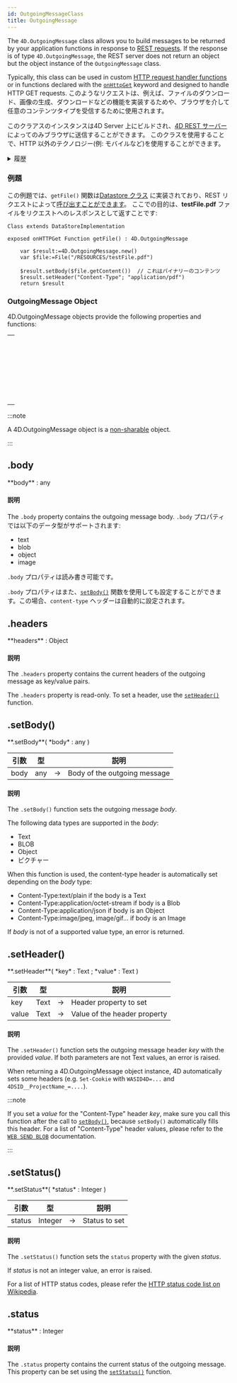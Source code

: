 ```yaml
---
id: OutgoingMessageClass
title: OutgoingMessage
---
```


The `4D.OutgoingMessage` class allows you to build messages to be returned by your application functions in response to [REST requests](../REST/REST_requests.md). If the response is of type `4D.OutgoingMessage`, the REST server does not return an object but the object instance of the `OutgoingMessage` class.

Typically, this class can be used in custom [HTTP request handler functions](../WebServer/http-request-handler.md#function-configuration) or in functions declared with the [`onHttpGet`](../ORDA/ordaClasses.md#onhttpget-keyword) keyword and designed to handle HTTP GET requests. このようなリクエストは、例えば、ファイルのダウンロード、画像の生成、ダウンロードなどの機能を実装するためや、ブラウザを介して任意のコンテンツタイプを受信するために使用されます。

このクラアスのインスタンスは4D Server 上にビルドされ、[4D REST サーバー](../REST/gettingStarted.md) によってのみブラウザに送信することができます。 このクラスを使用することで、HTTP 以外のテクノロジー(例: モバイルなど)を使用することができます。

<details><summary>履歴</summary>

| リリース  | 内容     |
| ----- | ------ |
| 20 R7 | クラスを追加 |

</details>

### 例題

この例題では、`getFile()` 関数は[Datastore クラス](../ORDA/ordaClasses.md#datastore-class) に実装されており、REST リクエストによって[呼び出すことができます](../ORDA/ordaClasses.md#onhttpget-keyword)。 ここでの目的は、**testFile.pdf** ファイルをリクエストへのレスポンスとして返すことです:

```4d
Class extends DataStoreImplementation

exposed onHTTPGet Function getFile() : 4D.OutgoingMessage
	
	var $result:=4D.OutgoingMessage.new()
	var $file:=File("/RESOURCES/testFile.pdf")
	
	$result.setBody($file.getContent())  // これはバイナリーのコンテンツ
	$result.setHeader("Content-Type"; "application/pdf")
	return $result
```

### OutgoingMessage Object

4D.OutgoingMessage objects provide the following properties and functions:

|                                                                                                                                        |
| -------------------------------------------------------------------------------------------------------------------------------------- |
| [<!-- INCLUDE #OutgoingMessageClass.body.Syntax -->](#body)<br/><!-- INCLUDE #OutgoingMessageClass.body.Summary -->                    |
| [<!-- INCLUDE #OutgoingMessageClass.headers.Syntax -->](#headers)<br/><!-- INCLUDE #OutgoingMessageClass.headers.Summary -->           |
| [<!-- INCLUDE #OutgoingMessageClass.setBody().Syntax -->](#setbody)<br/><!-- INCLUDE #OutgoingMessageClass.setBody().Summary -->       |
| [<!-- INCLUDE #OutgoingMessageClass.setHeader().Syntax -->](#setheader)<br/><!-- INCLUDE #OutgoingMessageClass.setHeader().Summary --> |
| [<!-- INCLUDE #OutgoingMessageClass.setStatus().Syntax -->](#setstatus)<br/><!-- INCLUDE #OutgoingMessageClass.setStatus().Summary --> |
| [<!-- INCLUDE #OutgoingMessageClass.status.Syntax -->](#status)<br/><!-- INCLUDE #OutgoingMessageClass.status.Summary -->              |

:::note

A 4D.OutgoingMessage object is a [non-sharable](../Concepts/shared.md) object.

:::

<!-- REF #OutgoingMessageClass.body.Desc -->

## .body

<!-- REF #OutgoingMessageClass.body.Syntax -->**body** : any<!-- END REF -->

#### 説明

The `.body` property contains <!-- REF #OutgoingMessageClass.body.Summary -->the outgoing message body<!-- END REF -->. `.body` プロパティでは以下のデータ型がサポートされます:

- text
- blob
- object
- image

`.body` プロパティは読み書き可能です。

`.body` プロパティはまた、[`setBody()`](#setbody) 関数を使用しても設定することができます。この場合、`content-type` ヘッダーは自動的に設定されます。

<!-- END REF -->

<!-- REF #OutgoingMessageClass.headers.Desc -->

## .headers

<!-- REF #OutgoingMessageClass.headers.Syntax -->**headers** : Object<!-- END REF -->

#### 説明

The `.headers` property contains <!-- REF #OutgoingMessageClass.headers.Summary -->the current headers of the outgoing message as key/value pairs<!-- END REF -->.

The `.headers` property is read-only. To set a header, use the [`setHeader()`](#setheader) function.

<!-- END REF -->

<!-- REF #OutgoingMessageClass.setBody().Desc -->

## .setBody()

<!-- REF #OutgoingMessageClass.setBody().Syntax -->**.setBody**( *body* : any )<!-- END REF -->

<!-- REF #OutgoingMessageClass.setBody().Params -->

| 引数   | 型   |    | 説明                           |
| ---- | --- | -- | ---------------------------- |
| body | any | -> | Body of the outgoing message |

<!-- END REF -->

#### 説明

The `.setBody()` function <!-- REF #OutgoingMessageClass.setBody().Summary -->sets the outgoing message *body*<!-- END REF -->.

The following data types are supported in the *body*:

- Text
- BLOB
- Object
- ピクチャー

When this function is used, the content-type header is automatically set depending on the *body* type:

- Content-Type:text/plain if the body is a Text
- Content-Type:application/octet-stream if body is a Blob
- Content-Type:application/json if body is an Object
- Content-Type:image/jpeg, image/gif... if body is an Image

If *body* is not of a supported value type, an error is returned.

<!-- END REF -->

<!-- REF #OutgoingMessageClass.setHeader().Desc -->

## .setHeader()

<!-- REF #OutgoingMessageClass.setHeader().Syntax -->**.setHeader**( *key* : Text ; *value* : Text )<!-- END REF -->

<!-- REF #OutgoingMessageClass.setHeader().Params -->

| 引数    | 型    |    | 説明                           |
| ----- | ---- | -- | ---------------------------- |
| key   | Text | -> | Header property to set       |
| value | Text | -> | Value of the header property |

<!-- END REF -->

#### 説明

The `.setHeader()` function <!-- REF #OutgoingMessageClass.setHeader().Summary -->sets the outgoing message header *key* with the provided *value*<!-- END REF -->. If both parameters are not Text values, an error is raised.

When returning a 4D.OutgoingMessage object instance, 4D automatically sets some headers (e.g. `Set-Cookie` with `WASID4D=...` and `4DSID__ProjectName_=....`).

:::note

If you set a *value* for the "Content-Type" header *key*, make sure you call this function after the call to [`setBody()`](#setbody), because `setBody()` automatically fills this header. For a list of "Content-Type" header values, please refer to the [`WEB SEND BLOB`](../commands-legacy/web-send-blob.md) documentation.

:::

<!-- END REF -->

<!-- REF #OutgoingMessageClass.setStatus().Desc -->

## .setStatus()

<!-- REF #OutgoingMessageClass.setStatus().Syntax -->**.setStatus**( *status* : Integer )<!-- END REF -->

<!-- REF #OutgoingMessageClass.setStatus().Params -->

| 引数     | 型       |    | 説明            |
| ------ | ------- | -- | ------------- |
| status | Integer | -> | Status to set |

<!-- END REF -->

#### 説明

The `.setStatus()` function <!-- REF #OutgoingMessageClass.setStatus().Summary -->sets the `status` property with the given *status*<!-- END REF -->.

If *status* is not an integer value, an error is raised.

For a list of HTTP status codes, please refer the [HTTP status code list on Wikipedia](https://en.wikipedia.org/wiki/List_of_HTTP_status_codes).

<!-- END REF -->

<!-- REF #OutgoingMessageClass.status.Desc -->

## .status

<!-- REF #OutgoingMessageClass.status.Syntax -->**status** : Integer<!-- END REF -->

#### 説明

The `.status` property contains <!-- REF #OutgoingMessageClass.status.Summary -->the current status of the outgoing message<!-- END REF -->. This property can be set using the [`setStatus()`](setstatus) function.

<!-- END REF -->
